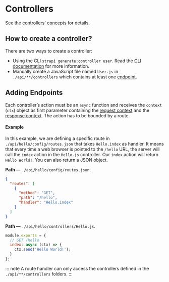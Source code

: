 # Controllers

See the [controllers' concepts](../concepts/concepts.md#controllers) for details.

## How to create a controller?

There are two ways to create a controller:
 - Using the CLI `strapi generate:controller user`. Read the [CLI documentation](../cli/CLI.md#strapi-generatecontroller) for more information.
 - Manually create a JavaScript file named `User.js` in `./api/**/controllers` which contains at least one [endpoint](#adding-endpoints).

## Adding Endpoints

Each controller’s action must be an `async` function and receives the `context` (`ctx`) object as first parameter containing the [request context](../guides/requests.md) and the [response context](../guides/responses.md). The action has to be bounded by a route.

#### Example

In this example, we are defining a specific route in `./api/hello/config/routes.json` that takes `Hello.index` as handler. It means that every time a web browser is pointed to the `/hello` URL, the server will call the `index` action in the `Hello.js` controller. Our `index` action will return `Hello World!`. You can also return a JSON object.

**Path —** `./api/hello/config/routes.json`.
```json
{
  "routes": [
    {
      "method": "GET",
      "path": "/hello",
      "handler": "Hello.index"
    }
  ]
}
```

**Path —** `./api/hello/controllers/Hello.js`.
```js
module.exports = {
  // GET /hello
  index: async (ctx) => {
    ctx.send('Hello World!');
  }
};
```

::: note
A route handler can only access the controllers defined in the `./api/**/controllers` folders.
:::
